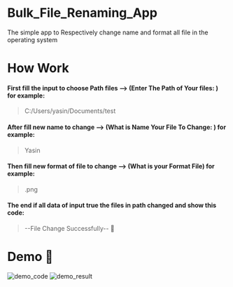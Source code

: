 # Bulk_File_Renaming_App
The simple app to Respectively change name and format all file in the operating system
# How Work
#### First fill the input to choose Path files --> (Enter The Path of Your files: ) for example: 
> C:/Users/yasin/Documents/test
#### After fill new name to change -->  (What is Name Your File To Change: ) for example: 
> Yasin
#### Then fill new format of file to change --> (What is your Format File) for example:
> .png
#### The end if all data of input true the files in path changed and show this code:
> --File Change Successfully-- :tada:
# Demo 🎉
![demo_code](https://user-images.githubusercontent.com/77124662/129474132-9b78a81b-2161-4418-918b-192e4652dc2e.PNG)
![demo_result](https://user-images.githubusercontent.com/77124662/129474134-0fca77aa-c52f-4000-9ab4-ebf005a8ac17.PNG)

